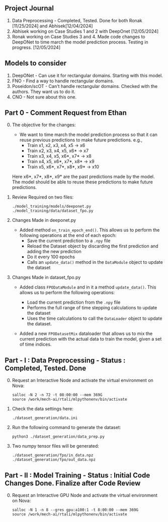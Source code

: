 ## Project Journal

1. Data Preprocessing - Completed, Tested. Done for both Ronak [11/25/2024] and Abhisek[12/04/2024]
2. Abhisek working on Case Studies 1 and 2 with DeepOnet [12/05/2024]
3. Ronak working on Case Studies 3 and 4. Made code changes to DeepONet to time march the model prediction process. Testing in progress. [12/05/2024]


## Models to consider

1. DeepONet - Can use it for rectangular domains. Starting with this model.
2. FNO - Find a way to handle rectangular domains.
3. Poseidon/scOT - Can't handle rectangular domains. Checked with the authors. They want us to do it.
4. CNO - Not sure about this one.

## Part 0 - Comment Request from Ethan

0. The objective for the changes:
    - We want to time march the model prediction process so that it can reuse previous predictions to make future predictions. e.g.,
        - Train x1, x2, x3, x4, x5 -> x6
        - Train x2, x3, x4, x5, x6* -> x7
        - Train x3, x4, x5, x6*, x7* -> x8
        - Train x4, x5, x6*, x7*, x8* -> x9
        - Train x5, x6*, x7*, x8*, x9* -> x10

    Here x6*, x7*, x8*, x9* are the past predictions made by the model. The model should be able to reuse these predictions to make future predictions.

1. Review Required on two files:
    ```
    ./model_training/models/deeponet.py
    ./model_training/data/dataset_fpo.py
    ```

2. Changes Made in deeponet.py
    - Added method ```on_train_epoch_end()```. This allows us to perform the following operations at the end of each epoch:
        - Save the current prediction to a ```.npy``` file
        - Reload the Dataset object by discarding the first prediction and adding the new prediction
        - Do it every 100 epochs
        - Calls an ```update_data()``` method in the ```DataModule``` object to update the dataset

3. Changes Made in dataset_fpo.py
    - Added class ```FPODataModule``` and in it a method ```update_data()```. This allows us to perform the following operations:
        - Load the current prediction from the ```.npy``` file
        - Performs the full range of time stepping calculations to update the dataset
        - Uses the time calculations to call the ```DataLoader``` object to update the dataset.

    - Added a new ```FPODatasetMix``` dataloader that allows us to mix the current prediction with the actual data to train the model, given a set of time indices.

## Part - I : Data Preprocessing - Status : Completed, Tested. Done

0. Request an Interactive Node and activate the virtual environment on Nova:
    ```
    salloc -N 2 -n 72 -t 08:00:00 --mem 369G
    source /work/mech-ai/rtali/mlpythonenv/bin/activate
    ```

1. Check the data settings here:
    ```
    ./dataset_generation/data.ini
    ```
2. Run the following command to generate the dataset:
    ```
    python3 ./dataset_generation/data_prep.py
    ```

3. Two numpy tensor files will be generated:
    ```
    ./dataset_generation/fpo/in_data.npz
    ./dataset_generation/fpo/out_data.npz
    ```

## Part - II : Model Training - Status : Initial Code Changes Done. Finalize after Code Review

0. Request an Interactive GPU Node and activate the virtual environment on Nova:
    ```
    salloc -N 1 -n 8 --gres gpu:a100:1 -t 8:00:00 --mem 369G
    source /work/mech-ai/rtali/mlpythonenv/bin/activate
    ```